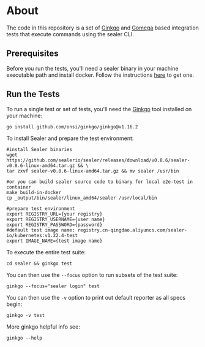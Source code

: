 # About

The code in this repository is a set of [Ginkgo](http://onsi.github.io/ginkgo)
and [Gomega](http://onsi.github.io/gomega) based integration tests that execute commands using the sealer CLI.

## Prerequisites

Before you run the tests, you'll need a sealer binary in your machine executable path and install docker. Follow the
instructions [here](https://github.com/sealerio/sealer#readme) to get one.

## Run the Tests

To run a single test or set of tests, you'll need the [Ginkgo](https://github.com/onsi/ginkgo) tool installed on your
machine:

```console
go install github.com/onsi/ginkgo/ginkgo@v1.16.2
```

To install Sealer and prepare the test environment:

```console
#install Sealer binaries
wget https://github.com/sealerio/sealer/releases/download/v0.8.6/sealer-v0.8.6-linux-amd64.tar.gz && \
tar zxvf sealer-v0.8.6-linux-amd64.tar.gz && mv sealer /usr/bin

#or you can build sealer source code to binary for local e2e-test in container
make build-in-docker
cp _output/bin/sealer/linux_amd64/sealer /usr/local/bin

#prepare test environment
export REGISTRY_URL={your registry}
export REGISTRY_USERNAME={user name}
export REGISTRY_PASSWORD={password}
#default test image name: registry.cn-qingdao.aliyuncs.com/sealer-io/kubernetes:v1.22.4-test
export IMAGE_NAME={test image name}
```

To execute the entire test suite:

```console
cd sealer && ginkgo test
```

You can then use the `--focus` option to run subsets of the test suite:

```console
ginkgo --focus="sealer login" test
```

You can then use the `-v` option to print out default reporter as all specs begin:

```console
ginkgo -v test
```

More ginkgo helpful info see:

```console
ginkgo --help
```
